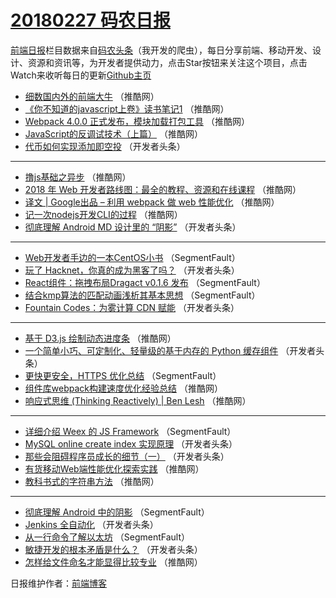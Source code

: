 # [20180227 码农日报](http://hao.caibaojian.com/date/2018/02/27)

[前端日报](http://caibaojian.com/c/news)栏目数据来自[码农头条](http://hao.caibaojian.com/)（我开发的爬虫），每日分享前端、移动开发、设计、资源和资讯等，为开发者提供动力，点击Star按钮来关注这个项目，点击Watch来收听每日的更新[Github主页](https://github.com/kujian/frontendDaily)
* [细数国内外的前端大牛](http://hao.caibaojian.com/65778.html) （推酷网）
* [《你不知道的javascript上卷》读书笔记1](http://hao.caibaojian.com/65772.html) （推酷网）
* [Webpack 4.0.0 正式发布，模块加载打包工具](http://hao.caibaojian.com/65789.html) （推酷网）
* [JavaScript的反调试技术（上篇）](http://hao.caibaojian.com/65780.html) （推酷网）
* [代币如何实现添加即空投](http://hao.caibaojian.com/65753.html) （开发者头条）

***
* [撸js基础之异步](http://hao.caibaojian.com/65785.html) （推酷网）
* [2018 年 Web 开发者路线图：最全的教程、资源和在线课程](http://hao.caibaojian.com/65779.html) （推酷网）
* [译文 | Google出品 – 利用 webpack 做 web 性能优化](http://hao.caibaojian.com/65781.html) （推酷网）
* [记一次nodejs开发CLI的过程](http://hao.caibaojian.com/65784.html) （推酷网）
* [彻底理解 Android MD 设计里的 “阴影”](http://hao.caibaojian.com/65747.html) （开发者头条）

***
* [Web开发者手边的一本CentOS小书](http://hao.caibaojian.com/65727.html) （SegmentFault）
* [玩了 Hacknet，你真的成为黑客了吗？](http://hao.caibaojian.com/65736.html) （开发者头条）
* [React组件：拖拽布局Dragact v0.1.6 发布](http://hao.caibaojian.com/65730.html) （SegmentFault）
* [结合kmp算法的匹配动画浅析其基本思想](http://hao.caibaojian.com/65724.html) （SegmentFault）
* [Fountain Codes：为雾计算 CDN 赋能](http://hao.caibaojian.com/65748.html) （开发者头条）

***
* [基于 D3.js 绘制动态进度条](http://hao.caibaojian.com/65788.html) （推酷网）
* [一个简单小巧、可定制化、轻量级的基于内存的 Python 缓存组件](http://hao.caibaojian.com/65739.html) （开发者头条）
* [更快更安全，HTTPS 优化总结](http://hao.caibaojian.com/65728.html) （SegmentFault）
* [组件库webpack构建速度优化经验总结](http://hao.caibaojian.com/65777.html) （推酷网）
* [响应式思维 (Thinking Reactively) | Ben Lesh](http://hao.caibaojian.com/65782.html) （推酷网）

***
* [详细介绍 Weex 的 JS Framework](http://hao.caibaojian.com/65722.html) （SegmentFault）
* [MySQL online create index 实现原理](http://hao.caibaojian.com/65745.html) （开发者头条）
* [那些会阻碍程序员成长的细节（一）](http://hao.caibaojian.com/65734.html) （开发者头条）
* [有货移动Web端性能优化探索实践](http://hao.caibaojian.com/65774.html) （推酷网）
* [教科书式的字符串方法](http://hao.caibaojian.com/65786.html) （推酷网）

***
* [彻底理解 Android 中的阴影](http://hao.caibaojian.com/65725.html) （SegmentFault）
* [Jenkins 全自动化](http://hao.caibaojian.com/65737.html) （开发者头条）
* [从一行命令了解以太坊](http://hao.caibaojian.com/65726.html) （SegmentFault）
* [敏捷开发的根本矛盾是什么？](http://hao.caibaojian.com/65740.html) （开发者头条）
* [怎样给文件命名才能显得比较专业](http://hao.caibaojian.com/65790.html) （推酷网）

日报维护作者：[前端博客](http://caibaojian.com/) 